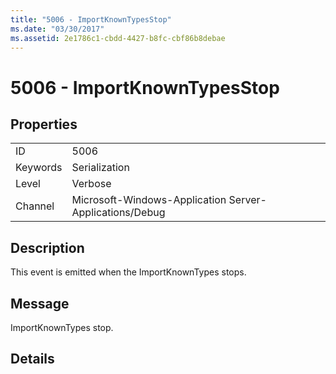 ```yaml
---
title: "5006 - ImportKnownTypesStop"
ms.date: "03/30/2017"
ms.assetid: 2e1786c1-cbdd-4427-b8fc-cbf86b8debae
---
```

# 5006 - ImportKnownTypesStop
## Properties  


|||  
|-|-|  
|ID|5006|  
|Keywords|Serialization|  
|Level|Verbose|  
|Channel|Microsoft-Windows-Application Server-Applications/Debug|  

## Description  
 This event is emitted when the ImportKnownTypes stops.  

## Message  
 ImportKnownTypes stop.  

## Details
